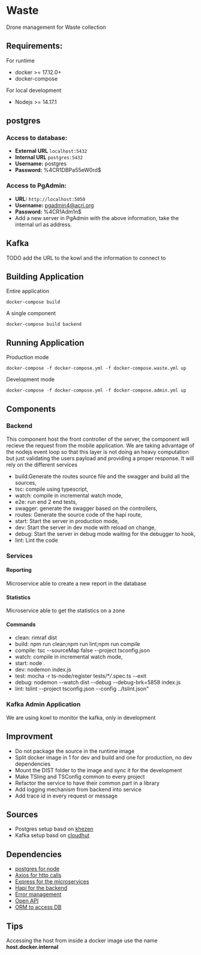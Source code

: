 # Waste

Drone management for Waste collection

## Requirements:

For runtime

- docker >= 17.12.0+
- docker-compose

For local development

- Nodejs >= 14.17.1

## postgres

### Access to database:

- **External URL** `localhost:5432`
- **Internal URL** `postgres:5432`
- **Username:** postgres
- **Password:** %4CR1DBPa55eW0rd$

### Access to PgAdmin:

- **URL:** `http://localhost:5050`
- **Username:** pgadmin4@acri.org
- **Password:** %4CR1Adm1n$
- Add a new server in PgAdmin with the above information, take the internal url as address.

## Kafka

TODO add the URL to the kowl and the information to connect to

## Building Application

Entire application

```
docker-compose build
```

A single component

```
docker-compose build backend
```

## Running Application

Production mode

```
docker-compose -f docker-compose.yml -f docker-compose.waste.yml up
```

Development mode

```
docker-compose -f docker-compose.yml -f docker-compose.admin.yml up
```

## Components

### Backend

This component host the front controller of the server, the component will recieve the request from the mobile application. We are taking advantage of the nodejs event loop so that this layer is not doing an heavy computation but just validating the users payload and providing a proper response. It will rely on the different services

- build:Generate the routes source file and the swagger and build all the sources,
- tsc: compile using typescript,
- watch: compile in incremental watch mode,
- e2e: run end 2 end tests,
- swagger: generate the swagger based on the controllers,
- routes: Generate the source code of the hapi route,
- start: Start the server in production mode,
- dev: Start the server in dev mode with reload on change,
- debug: Start the server in debug mode waiting for the debugger to hook,
- lint: Lint the code

### Services

#### Reporting

Microservice able to create a new report in the database

#### Statistics

Microservice able to get the statistics on a zone

#### Commands

- clean: rimraf dist
- build: npm run clean;npm run lint;npm run compile
- compile: tsc --sourceMap false --project tsconfig.json
- watch: compile in incremental watch mode,
- start: node .
- dev: nodemon index.js
- test: mocha -r ts-node/register tests/\*_/_.spec.ts --exit
- debug: nodemon --watch dist --debug --debug-brk=5858 index.js
- lint: tslint --project tsconfig.json --config ../tslint.json"

### Kafka Admin Application

We are using kowl to monitor the kafka, only in development

## Improvment

- Do not package the source in the runtime image
- Split docker image in 1 for dev and build and one for production, no dev dependencies
- Mount the DIST folder to the image and sync it for the development
- Make TSling and TSConfig common to every project
- Refactor the service to have their common part in a library
- Add logging mechanism from backend into service
- Add trace id in every request or message

## Sources

- Postgres setup basd on [khezen](https://github.com/khezen/compose-postgres/blob/master/docker-compose.yml)
- Kafka setup basd on [cloudhut](https://github.com/cloudhut/kowl/blob/master/docs/local/docker-compose.yaml)

## Dependencies

- [postgres for node](https://node-postgres.com/)
- [Axios for http calls](https://github.com/axios/axios)
- [Express for the microservices](https://expressjs.com/fr/)
- [Hapi for the backend](https://hapi.dev/)
- [Error management](https://hapi.dev/module/boom/)
- [Open API](https://tsoa-community.github.io/docs/introduction.html#goal)
- [ORM to access DB](https://typeorm.io/#/)

## Tips

Accessing the host from inside a docker image use the name **host.docker.internal**
